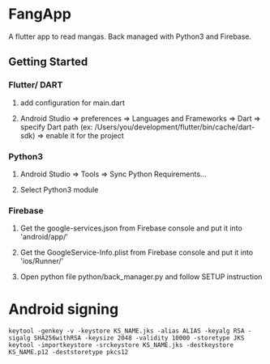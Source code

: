 # FangApp

A flutter app to read mangas.
Back managed with Python3 and Firebase.

## Getting Started

### Flutter/ DART
1) add configuration for main.dart

2) Android Studio => preferences => Languages and Frameworks => Dart
   => specify Dart path (ex: /Users/you/development/flutter/bin/cache/dart-sdk)
   => enable it for the project
   
### Python3
1) Android Studio => Tools => Sync Python Requirements...

2) Select Python3 module

### Firebase

1) Get the google-services.json from Firebase console and put it into
   'android/app/'

2) Get the GoogleService-Info.plist from Firebase console and put it into
   'ios/Runner/'
   
3) Open python file python/back_manager.py and follow SETUP instruction

# Android signing

```
keytool -genkey -v -keystore KS_NAME.jks -alias ALIAS -keyalg RSA -sigalg SHA256withRSA -keysize 2048 -validity 10000 -storetype JKS
keytool -importkeystore -srckeystore KS_NAME.jks -destkeystore KS_NAME.p12 -deststoretype pkcs12
```